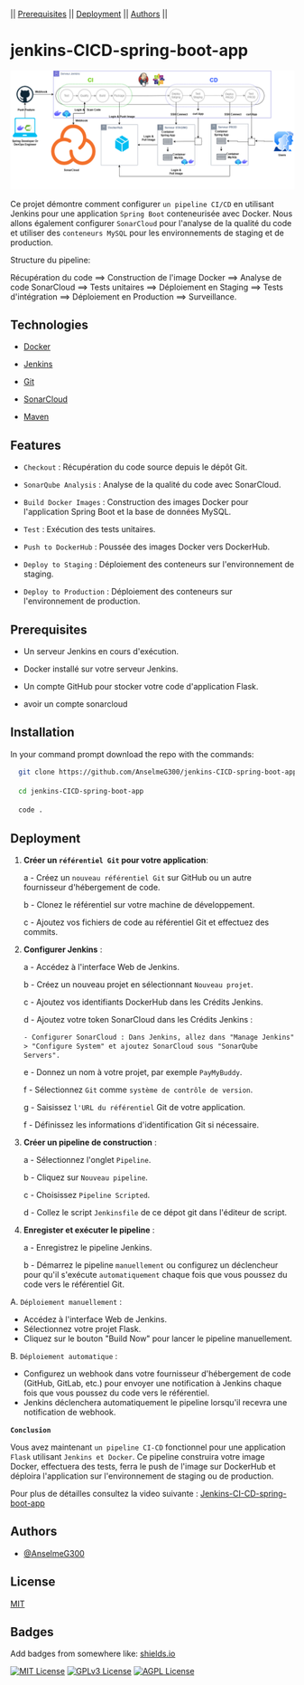 || [Prerequisites](#prerequisites) ||
[Deployment](#deployment) ||
[Authors](#authors) ||

# jenkins-CICD-spring-boot-app

![alt text](<CICD Jenkins.png>)

Ce projet démontre comment configurer `un pipeline CI/CD` en utilisant Jenkins pour une application `Spring Boot` conteneurisée avec Docker. Nous allons également configurer `SonarCloud` pour l'analyse de la qualité du code et utiliser des `conteneurs MySQL` pour les environnements de staging et de production.

Structure du pipeline:

Récupération du code ==> 
 Construction de l'image Docker ==>
 Analyse de code SonarCloud ==>
 Tests unitaires ==>
 Déploiement en Staging ==>
 Tests d'intégration ==>
 Déploiement en Production ==>
 Surveillance.





## Technologies


- [Docker](https://www.docker.com/get-started)

- [Jenkins](https://www.jenkins.io/download/)

- [Git](https://git-scm.com/downloads)

- [SonarCloud](https://sonarcloud.io/)

- [Maven](https://maven.apache.org/download.cgi)



## Features



- `Checkout` : Récupération du code source depuis le dépôt Git.

- `SonarQube Analysis` : Analyse de la qualité du code avec SonarCloud.

- `Build Docker Images` : Construction des images Docker pour l'application Spring Boot et la base de données MySQL.

- `Test` : Exécution des tests unitaires.

- `Push to DockerHub` : Poussée des images Docker vers DockerHub.

- `Deploy to Staging` : Déploiement des conteneurs sur l'environnement de staging.

- `Deploy to Production` : Déploiement des conteneurs sur l'environnement de production.
## Prerequisites


- Un serveur Jenkins en cours d'exécution.

- Docker installé sur votre serveur Jenkins.

- Un compte GitHub pour stocker votre code d'application Flask.

- avoir un compte sonarcloud 
## Installation



In your command prompt download the repo with the commands:
```bash
  git clone https://github.com/AnselmeG300/jenkins-CICD-spring-boot-app.git

  cd jenkins-CICD-spring-boot-app
  
  code . 
```

    
## Deployment


1. **Créer un `référentiel Git` pour votre application**:

    a - Créez un `nouveau référentiel Git` sur GitHub ou un autre fournisseur d'hébergement de code.

    b - Clonez le référentiel sur votre machine de développement.

    c - Ajoutez vos fichiers de code au référentiel Git et effectuez des commits.


2.  **Configurer Jenkins** :

    a - Accédez à l'interface Web de Jenkins.

    b - Créez un nouveau projet en sélectionnant `Nouveau projet`.

    c - Ajoutez vos identifiants DockerHub dans les Crédits Jenkins.

    d - Ajoutez votre token SonarCloud dans les Crédits Jenkins :
        
        - Configurer SonarCloud : Dans Jenkins, allez dans "Manage Jenkins" > "Configure System" et ajoutez SonarCloud sous "SonarQube Servers".


    e - Donnez un nom à votre projet, par exemple `PayMyBuddy`.

    f - Sélectionnez `Git` comme `système de contrôle de version`.

    g - Saisissez `l'URL du référentiel` Git de votre application.

    f - Définissez les informations d'identification Git si nécessaire.



3. **Créer un pipeline de construction** :

    a - Sélectionnez l'onglet `Pipeline`.

    b - Cliquez sur `Nouveau pipeline`.

    c - Choisissez `Pipeline Scripted`.

    d - Collez le script `Jenkinsfile` de ce dépot git dans l'éditeur de script.



4. **Enregister et exécuter le pipeline** :

    a - Enregistrez le pipeline Jenkins.

    b - Démarrez le pipeline `manuellement` ou configurez un déclencheur pour qu'il s'exécute `automatiquement` chaque fois que vous poussez du code vers le référentiel Git.


A. `Déploiement manuellement` : 
- Accédez à l'interface Web de Jenkins.
- Sélectionnez votre projet Flask.
- Cliquez sur le bouton "Build Now" pour lancer le pipeline manuellement.

B. `Déploiement automatique` : 
- Configurez un webhook dans votre fournisseur d'hébergement de code (GitHub, GitLab, etc.) pour envoyer une notification à Jenkins chaque fois que vous poussez du code vers le référentiel.
- Jenkins déclenchera automatiquement le pipeline lorsqu'il recevra une notification de webhook.

**```Conclusion```**

Vous avez maintenant `un pipeline CI-CD` fonctionnel pour une application `Flask` utilisant `Jenkins et Docker`. Ce pipeline construira votre image Docker, effectuera des tests, ferra le push de l'image sur DockerHub et déploira l'application sur l'environnement de staging ou de production.



Pour plus de détailles consultez la video suivante : [Jenkins-CI-CD-spring-boot-app](https://youtu.be/0R0g8xvpgtM?si=jxs63dXDIZpRINLj)


## Authors

- [@AnselmeG300](https://github.com/AnselmeG300/terraform-cloud.git)


## License

[MIT](https://choosealicense.com/licenses/mit/)


## Badges

Add badges from somewhere like: [shields.io](https://shields.io/)

[![MIT License](https://img.shields.io/badge/License-MIT-green.svg)](https://choosealicense.com/licenses/mit/)
[![GPLv3 License](https://img.shields.io/badge/License-GPL%20v3-yellow.svg)](https://opensource.org/licenses/)
[![AGPL License](https://img.shields.io/badge/license-AGPL-blue.svg)](http://www.gnu.org/licenses/agpl-3.0)
